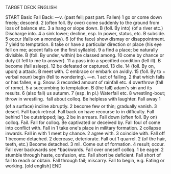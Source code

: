 TARGET DECK
ENGLISH

START
Basic
Fall
Back: —v. (past fell; past part. Fallen) 1 go or come down freely; descend. 2 (often foll. By over) come suddenly to the ground from loss of balance etc. 3 a hang or slope down. B (foll. By into) (of a river etc.) Discharge into. 4 a sink lower; decline, esp. In power, status, etc. B subside. 5 occur (falls on a monday). 6 (of the face) show dismay or disappointment. 7 yield to temptation. 8 take or have a particular direction or place (his eye fell on me; accent falls on the first syllable). 9 a find a place; be naturally divisible. B (foll. By under, within) be classed among. 10 come by chance or duty (it fell to me to answer). 11 a pass into a specified condition (fell ill). B become (fall asleep). 12 be defeated or captured. 13 die. 14 (foll. By on, upon) a attack. B meet with. C embrace or embark on avidly. 15 (foll. By to + verbal noun) begin (fell to wondering). —n. 1 act of falling. 2 that which falls or has fallen, e.g. Snow. 3 recorded amount of rainfall etc. 4 overthrow (fall of rome). 5 a succumbing to temptation. B (the fall) adam's sin and its results. 6 (also fall) us autumn. 7 (esp. In pl.) Waterfall etc. 8 wrestling-bout; throw in wrestling.  fall about colloq. Be helpless with laughter. Fall away 1 (of a surface) incline abruptly. 2 become few or thin; gradually vanish. 3 desert. Fall back retreat. Fall back on have recourse to in difficulty. Fall behind 1 be outstripped; lag. 2 be in arrears. Fall down (often foll. By on) colloq. Fail. Fall for colloq. Be captivated or deceived by. Fall foul of come into conflict with. Fall in 1 take one's place in military formation. 2 collapse inwards. Fall in with 1 meet by chance. 2 agree with. 3 coincide with. Fall off 1 become detached. 2 decrease, deteriorate. Fall out 1 quarrel. 2 (of the hair, teeth, etc.) Become detached. 3 mil. Come out of formation. 4 result; occur. Fall over backwards see *backwards. Fall over oneself colloq. 1 be eager. 2 stumble through haste, confusion, etc. Fall short be deficient. Fall short of fail to reach or obtain. Fall through fail; miscarry. Fall to begin, e.g. Eating or working. [old english]
END
